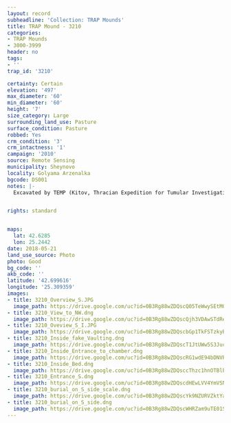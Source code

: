 ```yaml
---
layout: record
subheadline: 'Collection: TRAP Mounds'
title: TRAP Mound - 3210
categories:
- TRAP Mounds
- 3000-3999
header: no
tags:
- ''
trap_id: '3210'

certainty: Certain
elevation: '497'
max_diameter: '60'
min_diameter: '60'
height: '7'
size_category: Large
surrounding_land_use: Pasture
surface_condition: Pasture
robbed: Yes
crm_condition: '3'
crm_intactness: '1'
campaign: '2010'
source: Remote Sensing
municipality: Sheynovo
locality: Golyama Arzenalka
bgcode: DS001
notes: |-
  Excavated by TEMP (Kitov, Thracian Expedition for Tumular Investigations). Tomb inside. Outside Sarcophagus brought from Malkata mogila. On the top geodetic point PT 3.


rights: standard


maps:
  lat: 42.6285
  lon: 25.2442
date: 2018-05-21
land_use_source: Photo
photo: Good
bg_code: ''
akb_code: ''
latitude: '42.699616'
longitude: '25.309359'
images:
- title: 3210_Overview_S.JPG
  image_path: https://drive.google.com/uc?id=0B3Rg88wZDQscQ05TeWwySEtMOXM
- title: 3210_View_to_NW.dng
  image_path: https://drive.google.com/uc?id=0B3Rg88wZDQscQjh3VDAwSTdReVk
- title: 3210_Oveview_S_I.JPG
  image_path: https://drive.google.com/uc?id=0B3Rg88wZDQscbGp1TkFSTzkyR00
- title: 3210_Inside_fake_Vaulting.dng
  image_path: https://drive.google.com/uc?id=0B3Rg88wZDQscT1JtUWw5S3JucWc
- title: 3210_Inside_Entrance_to_chamber.dng
  image_path: https://drive.google.com/uc?id=0B3Rg88wZDQscRG1wdE94bDNVRUU
- title: 3210_Inside_Bed.dng
  image_path: https://drive.google.com/uc?id=0B3Rg88wZDQsccThzc1hnOTBlb3c
- title: 3210_Entrance_S.dng
  image_path: https://drive.google.com/uc?id=0B3Rg88wZDQscdHEwLVV4YmVSN1k
- title: 3210_burial_on_S_side_scale.dng
  image_path: https://drive.google.com/uc?id=0B3Rg88wZDQscYk9NZURVZktYaGM
- title: 3210_burial_on_S_side.dng
  image_path: https://drive.google.com/uc?id=0B3Rg88wZDQscWHRZam9uTE01S0U
---
```

